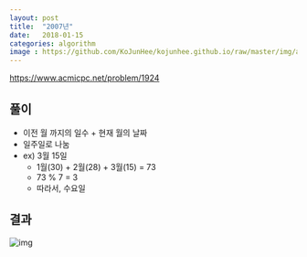 ```yaml
---
layout: post
title:  "2007년"
date:   2018-01-15
categories: algorithm
image : https://github.com/KoJunHee/kojunhee.github.io/raw/master/img/algorithm.png
---
```


<https://www.acmicpc.net/problem/1924>

## 풀이

- 이전 월 까지의 일수 + 현재 월의 날짜 
- 일주일로 나눔
- ex) 3월 15일
	- 1월(30) + 2월(28) + 3월(15) = 73
	- 73 % 7 = 3
	- 따라서, 수요일

## 결과

![img](https://github.com/KoJunHee/kojunhee.github.io/raw/master/img/cal.png)

